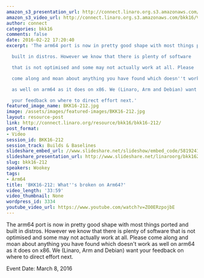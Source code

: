 ```yaml
---
amazon_s3_presentation_url: http://connect.linaro.org.s3.amazonaws.com/bkk16/Presentations/Tuesday/BKK16-212.pdf
amazon_s3_video_url: http://connect.linaro.org.s3.amazonaws.com/bkk16/Videos/Tuesday/BKK16-212%20Whats%20broken%20on%20Arm64.mp4
author: connect
categories: bkk16
comments: false
date: 2016-02-22 17:20:40
excerpt: 'The arm64 port is now in pretty good shape with most things ported and

  built in distros. However we know that there is plenty of software

  that is not optimised and some may not actually work at all. Please

  come along and moan about anything you have found which doesn''t work

  as well on arm64 as it does on x86. We (Linaro, Arm and Debian) want

  your feedback on where to direct effort next.'
featured_image_name: BKK16-212.jpg
image: /assets/images/featured-images/BKK16-212.jpg
layout: resource-post
link: http://connect.linaro.org/resource/bkk16/bkk16-212/
post_format:
- Video
session_id: BKK16-212
session_track: Builds & Baselines
slideshare_embed_url: //www.slideshare.net/slideshow/embed_code/58192410
slideshare_presentation_url: http://www.slideshare.net/linaroorg/bkk16212-whats-broken-on-arm64
slug: bkk16-212
speakers: Wookey
tags:
- Arm64
title: 'BKK16-212: What''s broken on Arm64?'
video_length: '33:59'
video_thumbnail: None
wordpress_id: 3334
youtube_video_url: https://www.youtube.com/watch?v=ZO0ERzpojbE
---
```


The arm64 port is now in pretty good shape with most things ported and built in distros. However we know that there is plenty of software that is not optimised and some may not actually work at all. Please come along and moan about anything you have found which doesn't work as well on arm64 as it does on x86. We (Linaro, Arm and Debian) want your feedback on where to direct effort next.

Event Date: March 8, 2016
